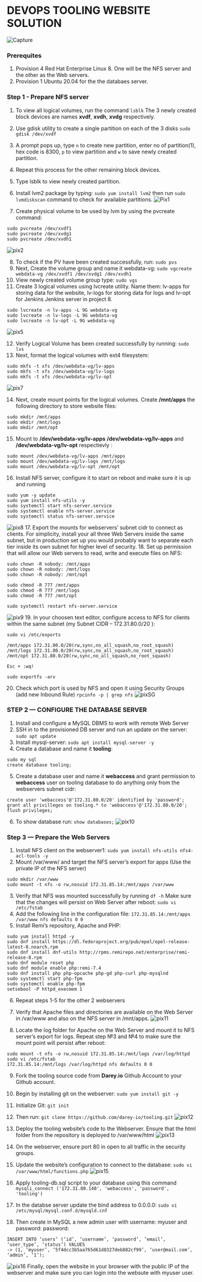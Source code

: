 # DEVOPS TOOLING WEBSITE SOLUTION
![Capture](https://user-images.githubusercontent.com/74002629/183053774-9dddd124-bdb1-4e78-b077-e5877b85fb33.PNG)

### Prerequites
1. Provision 4 Red Hat Enterprise Linux 8. One will be the NFS server and the other as the Web servers.
2. Provision 1 Ubuntu 20.04 for the the databaes server.

### Step 1 - Prepare NFS server
1. To view all logical volumes, run the command `lsblk` The 3 newly created block devices are names **xvdf**, **xvdh**, **xvdg** respectively.
2. Use gdisk utility to create a single partition on each of the 3 disks `sudo gdisk /dev/xvdf`
3. A prompt pops up, type `n` to create new partition, enter no of partition(1), hex code is 8300, `p` to view partition and `w` to save newly created partition.
4. Repeat this process for the other remaining block devices.
5. Type lsblk to view newly created partition.
6. Install lvm2 package by typing: `sudo yum install lvm2` then run `sudo lvmdiskscan` command to check for available partitions.
![Pix1](https://user-images.githubusercontent.com/74002629/183050422-48ff7ae2-982d-4ac7-9cf2-254a123a860c.PNG)

8. Create physical volume to be used by lvm by using the pvcreate command:
```
sudo pvcreate /dev/xvdf1
sudo pvcreate /dev/xvdg1
sudo pvcreate /dev/xvdh1
```
![pix2](https://user-images.githubusercontent.com/74002629/183050437-d9a55dbb-ca1d-4b6f-8bb5-5f2c5bd1aa72.PNG)

8. To check if the PV have been created successfully, run: `sudo pvs`
9. Next, Create the volume group and name it webdata-vg: `sudo vgcreate webdata-vg /dev/xvdf1 /dev/xvdg1 /dev/xvdh1`
10. View newly created volume group type: `sudo vgs`
11. Create 3 logical volumes using lvcreate utility. Name them: lv-apps for storing data for the website, lv-logs for storing data for logs and lv-opt for Jenkins Jenkins server in project 8.
```
sudo lvcreate -n lv-apps -L 9G webdata-vg
sudo lvcreate -n lv-logs -L 9G webdata-vg
sudo lvcreate -n lv-opt -L 9G webdata-vg
```
![pix5](https://user-images.githubusercontent.com/74002629/183050487-41f518eb-ffcb-46a2-84e0-36839d51b6ed.PNG)

12. Verify Logical Volume has been created successfully by running: `sudo lvs`
13. Next, format the logical volumes with ext4 filesystem:
```
sudo mkfs -t xfs /dev/webdata-vg/lv-apps
sudo mkfs -t xfs /dev/webdata-vg/lv-logs
sudo mkfs -t xfs /dev/webdata-vg/lv-opt
```
![pix7](https://user-images.githubusercontent.com/74002629/183050528-14284dad-e0f5-4858-8ed5-b9fd29c12032.PNG)

14. Next, create mount points for the logical volumes. Create **/mnt/apps** the following directory to store website files: 
```
sudo mkdir /mnt/apps
sudo mkdir /mnt/logs
sudo mkdir /mnt/opt
```
15. Mount to **/dev/webdata-vg/lv-apps** **/dev/webdata-vg/lv-apps** and **/dev/webdata-vg/lv-opt** respectievly : 
```
sudo mount /dev/webdata-vg/lv-apps /mnt/apps
sudo mount /dev/webdata-vg/lv-logs /mnt/logs
sudo mount /dev/webdata-vg/lv-opt /mnt/opt
```
16. Install NFS server, configure it to start on reboot and make sure it is up and running
```
sudo yum -y update
sudo yum install nfs-utils -y
sudo systemctl start nfs-server.service
sudo systemctl enable nfs-server.service
sudo systemctl status nfs-server.service
```
![pix8](https://user-images.githubusercontent.com/74002629/183051438-77d0ecbe-0812-487a-b754-b2837a67e7e3.PNG)
17. Export the mounts for webservers’ subnet cidr to connect as clients. For simplicity, install your all three Web Servers inside the same subnet, but in production set up you would probably want to separate each tier inside its own subnet for higher level of security.
18. Set up permission that will allow our Web servers to read, write and execute files on NFS:
```
sudo chown -R nobody: /mnt/apps
sudo chown -R nobody: /mnt/logs
sudo chown -R nobody: /mnt/opt

sudo chmod -R 777 /mnt/apps
sudo chmod -R 777 /mnt/logs
sudo chmod -R 777 /mnt/opt

sudo systemctl restart nfs-server.service
```
![pix9](https://user-images.githubusercontent.com/74002629/183051442-69ca2423-75d4-4b3c-9ac1-afe5ee373b0b.PNG)
19. In your choosen text editor, configure access to NFS for clients within the same subnet (my Subnet CIDR – 172.31.80.0/20 ):
```
sudo vi /etc/exports

/mnt/apps 172.31.80.0/20(rw,sync,no_all_squash,no_root_squash)
/mnt/logs 172.31.80.0/20(rw,sync,no_all_squash,no_root_squash)
/mnt/opt 172.31.80.0/20(rw,sync,no_all_squash,no_root_squash)

Esc + :wq!

sudo exportfs -arv
```
20. Check which port is used by NFS and open it using Security Groups (add new Inbound Rule)
`rpcinfo -p | grep nfs`
![pixSG](https://user-images.githubusercontent.com/74002629/183053344-f40f0d65-5670-4613-835c-1da0137e0416.PNG)

### STEP 2 — CONFIGURE THE DATABASE SERVER
1. Install and configure a MySQL DBMS to work with remote Web Server
2. SSH in to the provisioned DB server and run an update on the server: `sudo apt update`
3. Install mysql-server: `sudo apt install mysql-server -y`
4. Create a database and name it **tooling**: 
```
sudo my sql
create database tooling;
```
5. Create a database user and name it **webaccess** and grant permission to **webaccess** user on tooling database to do anything only 
from the webservers subnet cidr:
```
create user 'webaccess'@'172.31.80.0/20' identified by 'password';
grant all privilleges on tooling.* to 'webaccess'@'172.31.80.0/20';
flush privileges;
```
6. To show database run: `show databases;`
![pix10](https://user-images.githubusercontent.com/74002629/183051459-c2a2c22e-44ec-453b-9d2b-44000ceccae1.PNG)

### Step 3 — Prepare the Web Servers

1. Install NFS client on the webserver1: `sudo yum install nfs-utils nfs4-acl-tools -y`
2. Mount /var/www/ and target the NFS server’s export for apps (Use the private IP of the NFS server)
```
sudo mkdir /var/www
sudo mount -t nfs -o rw,nosuid 172.31.85.14:/mnt/apps /var/www
```
3. Verify that NFS was mounted successfully by running `df -h` Make sure that the changes will persist on Web Server after reboot:
`sudo vi /etc/fstab`
4. Add the following line in the configuration file: `172.31.85.14:/mnt/apps /var/www nfs defaults 0 0`
5. Install Remi’s repository, Apache and PHP:
```
sudo yum install httpd -y
sudo dnf install https://dl.fedoraproject.org/pub/epel/epel-release-latest-8.noarch.rpm
sudo dnf install dnf-utils http://rpms.remirepo.net/enterprise/remi-release-8.rpm
sudo dnf module reset php
sudo dnf module enable php:remi-7.4
sudo dnf install php php-opcache php-gd php-curl php-mysqlnd
sudo systemctl start php-fpm
sudo systemctl enable php-fpm
setsebool -P httpd_execmem 1
```
6. Repeat steps 1-5 for the other 2 webservers
7. Verify that Apache files and directories are available on the Web Server in /var/www and also on the NFS server in /mnt/apps.
![pix11](https://user-images.githubusercontent.com/74002629/183030599-7de0f18a-8050-4e42-bf6d-3307d8ff0ac7.PNG)

8. Locate the log folder for Apache on the Web Server and mount it to NFS server’s export for logs. Repeat step №3 and №4 to make sure the mount point will persist after reboot:
```
sudo mount -t nfs -o rw,nosuid 172.31.85.14:/mnt/logs /var/log/httpd
sudo vi /etc/fstab
172.31.85.14:/mnt/logs /var/log/httpd nfs defaults 0 0
```
9. Fork the tooling source code from **Darey.io** Github Account to your Github account. 
10. Begin by installing git on the webserver: `sudo yum install git -y`
11. Initialize Git: `git init`
12. Then run: `git clone https://github.com/darey-io/tooling.git`
![pix12](https://user-images.githubusercontent.com/74002629/183052304-f20cf002-f862-42c2-b71c-a8619b16caaf.PNG)

13. Deploy the tooling website’s code to the Webserver. Ensure that the html folder from the repository is deployed to /var/www/html
![pix13](https://user-images.githubusercontent.com/74002629/183036121-425bca5c-d3dc-442c-8943-d9134077b4b2.PNG)

14. On the webserver, ensure port 80 in open to all traffic in the security groups.
15. Update the website’s configuration to connect to the database: `sudo vi /var/www/html/functions.php`
![pix15](https://user-images.githubusercontent.com/74002629/183052617-0bc05ae2-997f-4384-a157-558d707f34f0.PNG)

16. Apply tooling-db.sql script to your database using this command `mysqli_connect ('172.31.80.140', 'webaccess', 'password', 'tooling')`
17. In the databse server update the bind address to 0.0.0.0: `sudo vi /etc/mysql/mysql.conf.d/mysqld.cnf`
18. Then create in MySQL a new admin user with username: myuser and password: password:
```
INSERT INTO ‘users’ (‘id’, ‘username’, ‘password’, ’email’, ‘user_type’, ‘status’) VALUES
-> (1, ‘myuser’, ‘5f4dcc3b5aa765d61d8327deb882cf99’, ‘user@mail.com’, ‘admin’, ‘1’);
```
![pix16](https://user-images.githubusercontent.com/74002629/183053301-e021a287-f188-441e-96d0-022663e79a2d.PNG)
Finally, open the website in your browser with the public IP of the webserver and make sure you can login into the websute with myuser user.
